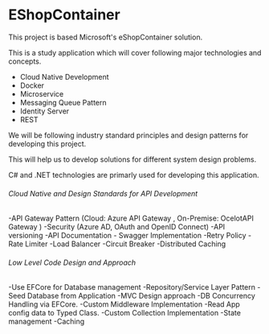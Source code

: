 # EShopContainer 
This project is based Microsoft's eShopContainer solution.

This is a study application which will cover following major technologies and concepts.
- Cloud Native Development
- Docker
- Microservice
- Messaging Queue Pattern
- Identity Server
- REST

We will be following industry standard principles and design patterns for developing this project.

This will help us to develop solutions for different system design problems.

C# and .NET technologies are primarly used for developing this application.

###### Cloud Native and Design Standards for API Development
-API Gateway Pattern (Cloud: Azure API Gateway , On-Premise: OcelotAPI Gateway )
-Security (Azure AD, OAuth and OpenID Connect)
-API versioning 
-API Documentation - Swagger Implementation
-Retry Policy
-Rate Limiter
-Load Balancer
-Circuit Breaker
-Distributed Caching

###### Low Level Code Design and Approach
-Use EFCore for Database management
-Repository/Service Layer Pattern
-Seed Database from Application
-MVC Design approach
-DB Concurrency Handling via EFCore.
-Custom Middleware Implementation
-Read App config data to Typed Class.
-Custom Collection Implementation
-State management 
-Caching


